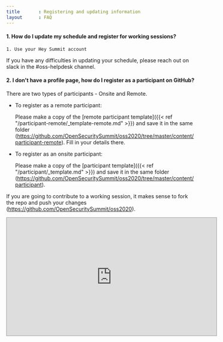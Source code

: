 ```yaml
---
title       : Registering and updating information
layout      : FAQ
---
```


#### 1. How do I update my schedule and register for working sessions?

    1. Use your Hey Summit account

If you have any difficulties in updating your schedule, please reach out on slack in the #oss-helpdesk channel.


#### 2. I don't have a profile page, how do I register as a participant on GitHub?

There are two types of participants - Onsite and Remote.

- To register as a remote participant:

   Please make a copy of the [remote participant template]({{< ref "/participant-remote/_template-remote.md" >}}) and save it in the same folder (https://github.com/OpenSecuritySummit/oss2020/tree/master/content/participant-remote). Fill in your details there.

- To register as an onsite participant:

   Please make a copy of the [participant template]({{< ref "/participant/_template.md" >}}) and save it in the same folder (https://github.com/OpenSecuritySummit/oss2020/tree/master/content/participant).

If you are going to contribute to a working session, it makes sense to fork the repo and push your changes (https://github.com/OpenSecuritySummit/oss2020).

<iframe width="560" height="315" src="https://www.youtube.com/embed/rBA6LeZQsuo" frameborder="0" allow="autoplay; encrypted-media" allowfullscreen style="border:1px solid #999;"></iframe>

